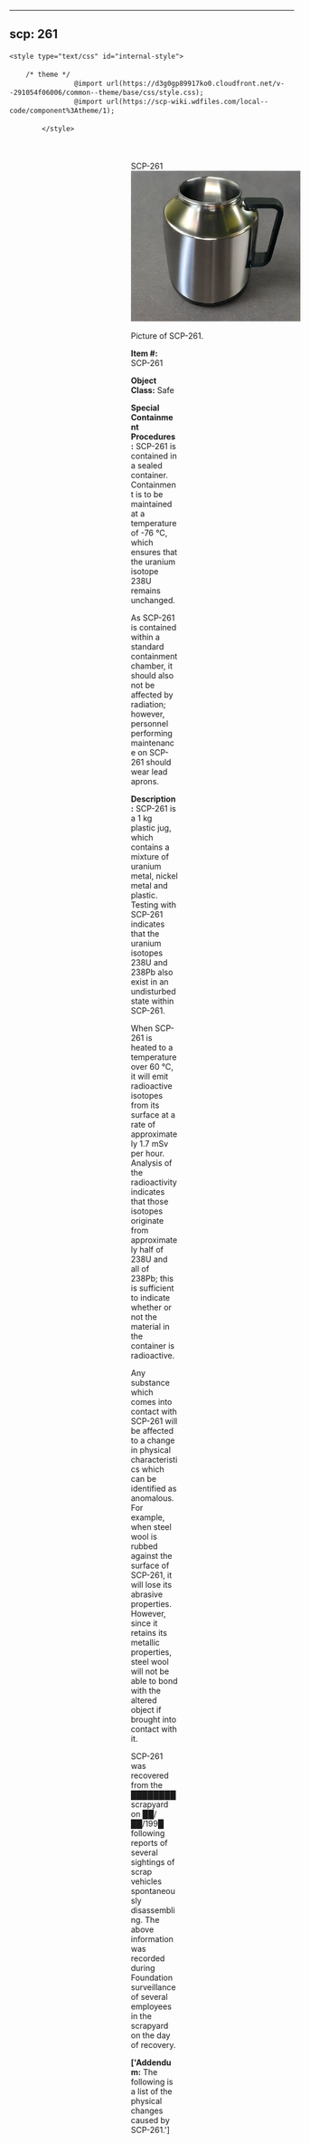 
---
scp: 261
---

<head>
    <title>261 - SCP Foundation</title>
    
    <style type="text/css" id="internal-style">
                
        /* theme */
                    @import url(https://d3g0gp89917ko0.cloudfront.net/v--291054f06006/common--theme/base/css/style.css);
                    @import url(https://scp-wiki.wdfiles.com/local--code/component%3Atheme/1);
            
            </style>
<style>
iframe.scpnet-interwiki-frame { height: 0; }
</style>

</head>

<div id="main-content" style="margin: 50px 206px 20px 215px;">
<div id="action-area-top"></div>
<div id="page-title">SCP-261</div>
<div id="page-content">
<div style="text-align: right;"></div>
<div class="scp-image-block block-right" style="width:300px;"><img src="https://raw.githubusercontent.com/lucmaki/this-scp-does-not-exist/main/imgs/261.png" style="width:300px;" alt="261.jpg" class="image">
<div class="scp-image-caption" style="width:300px;">
<p>Picture of SCP-261.</p>
</div>
</div>
<p><strong>Item #:</strong> SCP-261</p>
<p><strong>Object Class:</strong> Safe</p>
<p><strong>Special Containment Procedures:</strong> SCP-261 is contained in a sealed container. Containment is to be maintained at a temperature of -76 °C, which ensures that the uranium isotope 238U remains unchanged.</p><p>As SCP-261 is contained within a standard containment chamber, it should also not be affected by radiation; however, personnel performing maintenance on SCP-261 should wear lead aprons.</p>
<p><strong>Description:</strong> SCP-261 is a 1 kg plastic jug, which contains a mixture of uranium metal, nickel metal and plastic. Testing with SCP-261 indicates that the uranium isotopes 238U and 238Pb also exist in an undisturbed state within SCP-261.</p><p>When SCP-261 is heated to a temperature over 60 °C, it will emit radioactive isotopes from its surface at a rate of approximately 1.7 mSv per hour. Analysis of the radioactivity indicates that those isotopes originate from approximately half of 238U and all of 238Pb; this is sufficient to indicate whether or not the material in the container is radioactive.</p><p>Any substance which comes into contact with SCP-261 will be affected to a change in physical characteristics which can be identified as anomalous. For example, when steel wool is rubbed against the surface of SCP-261, it will lose its abrasive properties. However, since it retains its metallic properties, steel wool will not be able to bond with the altered object if brought into contact with it.</p><p>SCP-261 was recovered from the ████████ scrapyard on ██/██/199█ following reports of several sightings of scrap vehicles spontaneously disassembling. The above information was recorded during Foundation surveillance of several employees in the scrapyard on the day of recovery.</p>
<p> <strong>['Addendum:</strong> The following is a list of the physical changes caused by SCP-261.']</p>

<div class="footer-wikiwalk-nav">
<div style="text-align: center;">
</div>
</div>
</div>
</div>
</div>